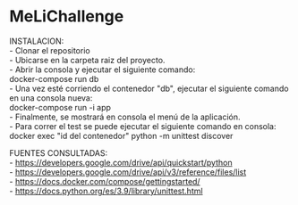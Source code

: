 # MeLiChallenge

INSTALACION:  
    - Clonar el repositorio  
    - Ubicarse en la carpeta raiz del proyecto.  
    - Abrir la consola y ejecutar el siguiente comando:  
        docker-compose run db  
    - Una vez esté corriendo el contenedor "db", ejecutar el siguiente comando en una consola nueva:  
        docker-compose run -i app  
    - Finalmente, se mostrará en consola el menú de la aplicación.  
    - Para correr el test se puede ejecutar el siguiente comando en consola:  
        docker exec "id del contenedor" python -m unittest discover  

FUENTES CONSULTADAS:  
    - https://developers.google.com/drive/api/quickstart/python  
    - https://developers.google.com/drive/api/v3/reference/files/list  
    - https://docs.docker.com/compose/gettingstarted/  
    - https://docs.python.org/es/3.9/library/unittest.html  
    

